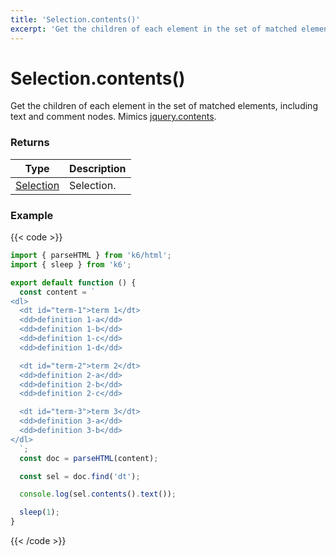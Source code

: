 ```yaml
---
title: 'Selection.contents()'
excerpt: 'Get the children of each element in the set of matched elements, including text and comment nodes.'
---
```


# Selection.contents()

Get the children of each element in the set of matched elements, including text and comment nodes.
Mimics [jquery.contents](https://api.jquery.com/contents/).

### Returns

| Type                                           | Description |
| ---------------------------------------------- | ----------- |
| [Selection](https://grafana.com/docs/k6/<K6_VERSION>/javascript-api/k6-html/selection) | Selection.  |

### Example

{{< code >}}

```javascript
import { parseHTML } from 'k6/html';
import { sleep } from 'k6';

export default function () {
  const content = `
<dl>
  <dt id="term-1">term 1</dt>
  <dd>definition 1-a</dd>
  <dd>definition 1-b</dd>
  <dd>definition 1-c</dd>
  <dd>definition 1-d</dd>

  <dt id="term-2">term 2</dt>
  <dd>definition 2-a</dd>
  <dd>definition 2-b</dd>
  <dd>definition 2-c</dd>

  <dt id="term-3">term 3</dt>
  <dd>definition 3-a</dd>
  <dd>definition 3-b</dd>
</dl>
  `;
  const doc = parseHTML(content);

  const sel = doc.find('dt');

  console.log(sel.contents().text());

  sleep(1);
}
```

{{< /code >}}
